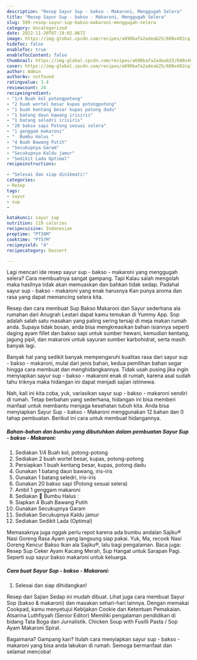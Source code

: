 ```yaml
---
description: "Resep Sayur Sup - bakso - Makaroni, Menggugah Selera"
title: "Resep Sayur Sup - bakso - Makaroni, Menggugah Selera"
slug: 599-resep-sayur-sup-bakso-makaroni-menggugah-selera
category: Uncategorized
date: 2022-11-20T07:19:02.867Z
image: https://img-global.cpcdn.com/recipes/a690bafa2adeab25/680x482cq70/sayur-sup-bakso-makaroni-foto-resep-utama.jpg
hideToc: false
enableToc: true
enableTocContent: false
thumbnail: https://img-global.cpcdn.com/recipes/a690bafa2adeab25/680x482cq70/sayur-sup-bakso-makaroni-foto-resep-utama.jpg
cover: https://img-global.cpcdn.com/recipes/a690bafa2adeab25/680x482cq70/sayur-sup-bakso-makaroni-foto-resep-utama.jpg
author: Admin
authorAv: notfound
ratingvalue: 3.4
reviewcount: 24
recipeingredient:
- "1/4 Buah kol potongpotong"
- "2 buah wortel besar kupas potongpotong"
- "1 buah kentang besar kupas potong dadu"
- "1 batang daun bawang irisiris"
- "1 batang seledri irisiris"
- "20 bakso sapi Potong sesuai selera"
- "1 genggam makaroni"
- "  Bumbu Halus "
- "4 Buah Bawang Putih"
- "Secukupnya Garam"
- "Secukupnya Kaldu jamur"
- "Sedikit Lada Optimal"
recipeinstructions:

- "Selesai dan siap dinikmati!"
categories:
- Resep
tags:
- sayur
- sup
- 

katakunci: sayur sup  
nutrition: 119 calories
recipecuisine: Indonesian
preptime: "PT38M"
cooktime: "PT57M"
recipeyield: "4"
recipecategory: Dessert

---
```



Lagi mencari ide resep sayur sup - bakso - makaroni yang menggugah selera? Cara membuatnya sangat gampang. Tapi Kalau salah mengolah maka hasilnya tidak akan memuaskan dan bahkan tidak sedap. Padahal sayur sup - bakso - makaroni yang enak harusnya Kan punya aroma dan rasa yang dapat memancing selera kita.


Resep dan cara membuat Sup Bakso Makaroni dan Sayur sederhana ala rumahan dari Anugrah Lestari dapat kamu temukan di Yummy App. Sop adalah salah satu masakan yang paling sering tersaji di meja makan rumah anda. Supaya tidak bosan, anda bisa mengkreasikan bahan isiannya seperti daging ayam fillet dan bakso sapi untuk sumber hewani, kemudian kentang, jagung pipil, dan makaroni untuk sayuran sumber karbohidrat, serta masih banyak lagi.

Banyak hal yang sedikit banyak mempengaruhi kualitas rasa dari sayur sup - bakso - makaroni, mulai dari jenis bahan, kedua pemilihan bahan segar hingga cara membuat dan menghidangkannya. Tidak usah pusing jika ingin menyiapkan sayur sup - bakso - makaroni enak di rumah, karena asal sudah tahu triknya maka hidangan ini dapat menjadi sajian istimewa.


Nah, kali ini kita coba, yuk, variasikan sayur sup - bakso - makaroni sendiri di rumah. Tetap berbahan yang sederhana, hidangan ini bisa memberi manfaat untuk membantu menjaga kesehatan tubuh kita. Anda bisa menyiapkan Sayur Sup - bakso - Makaroni menggunakan 12 bahan dan 0 tahap pembuatan. Berikut ini cara untuk membuat hidangannya.

<!--inarticleads1-->

##### Bahan-bahan dan bumbu yang dibutuhkan dalam pembuatan Sayur Sup - bakso - Makaroni:

1. Sediakan 1/4 Buah kol, potong-potong
1. Sediakan 2 buah wortel besar, kupas, potong-potong
1. Persiapkan 1 buah kentang besar, kupas, potong dadu
1. Gunakan 1 batang daun bawang, iris-iris
1. Gunakan 1 batang seledri, iris-iris
1. Gunakan 20 bakso sapi (Potong sesuai selera)
1. Ambil 1 genggam makaroni
1. Sediakan  💠 Bumbu Halus :
1. Siapkan 4 Buah Bawang Putih
1. Gunakan Secukupnya Garam
1. Sediakan Secukupnya Kaldu jamur
1. Sediakan Sedikit Lada (Optimal)


Memasaknya juga nggak perlu repot karena ada bumbu andalan Sajiku® Nasi Goreng Rasa Ayam yang langsung siap pakai. Yuk, Ma, recook Nasi Goreng Kencur Bakso Ikan ala Sajiku®, lalu bagi pengalaman. Baca juga: Resep Sup Ceker Ayam Kacang Merah, Sup Hangat untuk Sarapan Pagi. Seperti sup sayur bakso makaroni untuk keluarga. 

<!--inarticleads2-->

##### Cara buat Sayur Sup - bakso - Makaroni:


1. Selesai dan siap dihidangkan!

Resep dari Sajian Sedap ini mudah dibuat. Lihat juga cara membuat Sayur Sop (bakso &amp; makaroni) dan masakan sehari-hari lainnya. Dengan memakai Cookpad, kamu menyetujui Kebijakan Cookie dan Ketentuan Pemakaian. Atsarina Luthfiyyah (Senior Editor) Memiliki pengalaman pendidikan di bidang Tata Boga dan Jurnalistik. Chicken Soup with Fusilli Pasta / Sop Ayam Makaroni Spiral. 

Bagaimana? Gampang kan? Itulah cara menyiapkan sayur sup - bakso - makaroni yang bisa anda lakukan di rumah. Semoga bermanfaat dan selamat mencoba!
